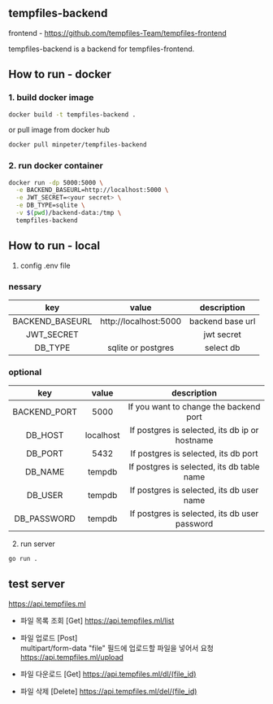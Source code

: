 ## tempfiles-backend

frontend - https://github.com/tempfiles-Team/tempfiles-frontend

tempfiles-backend is a backend for tempfiles-frontend.

## How to run - docker

### 1. build docker image

```bash
docker build -t tempfiles-backend .
```

or pull image from docker hub

```bash
docker pull minpeter/tempfiles-backend
```

### 2. run docker container

```bash
docker run -dp 5000:5000 \
  -e BACKEND_BASEURL=http://localhost:5000 \
  -e JWT_SECRET=<your secret> \
  -e DB_TYPE=sqlite \
  -v $(pwd)/backend-data:/tmp \
  tempfiles-backend
```

## How to run - local

1. config .env file
### nessary

|       key       |         value         |   description    |
| :-------------: | :-------------------: | :--------------: |
| BACKEND_BASEURL | http://localhost:5000 | backend base url |
|   JWT_SECRET    |     <your secret>     |    jwt secret    |
|     DB_TYPE     |  sqlite or postgres   |    select db     |

### optional

|     key      |   value   |                  description                   |
| :----------: | :-------: | :--------------------------------------------: |
| BACKEND_PORT |   5000    |     If you want to change the backend port     |
|   DB_HOST    | localhost | If postgres is selected, its db ip or hostname |
|   DB_PORT    |   5432    |      If postgres is selected, its db port      |
|   DB_NAME    |  tempdb   |   If postgres is selected, its db table name   |
|   DB_USER    |  tempdb   |   If postgres is selected, its db user name    |
| DB_PASSWORD  |  tempdb   | If postgres is selected, its db user password  |

2. run server

```bash
go run .
```

## test server

https://api.tempfiles.ml

- 파일 목록 조회 [Get]
  https://api.tempfiles.ml/list

- 파일 업로드 [Post]  
  multipart/form-data "file" 필드에 업로드할 파일을 넣어서 요청  
  https://api.tempfiles.ml/upload

- 파일 다운로드 [Get]
  https://api.tempfiles.ml/dl/(file_id)

- 파일 삭제 [Delete]
  https://api.tempfiles.ml/del/(file_id)
